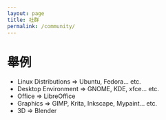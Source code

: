```yaml
---
layout: page
title: 社群
permalink: /community/
---
```


# 舉例
* Linux Distributions => Ubuntu, Fedora... etc.
* Desktop Environment => GNOME, KDE, xfce... etc.
* Office => LibreOffice
* Graphics => GIMP, Krita, Inkscape, Mypaint... etc.
* 3D => Blender

